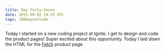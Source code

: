 ```yaml
---
title: Day Forty-Seven
date: 2015-09-02 19:33 UTC
tags: 100daysofcode
---
```


Today I started on a new coding project at Ignite. I get to design and code the product pages! Super excited about this opportunity. Today I laid down the HTML for the [Fetch](http://ignitewithus.com/products/fetch) product page. 
